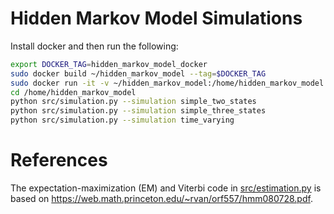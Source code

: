 # Hidden Markov Model Simulations

Install docker and then run the following:

```bash
export DOCKER_TAG=hidden_markov_model_docker
sudo docker build ~/hidden_markov_model --tag=$DOCKER_TAG
sudo docker run -it -v ~/hidden_markov_model:/home/hidden_markov_model $DOCKER_TAG bash
cd /home/hidden_markov_model
python src/simulation.py --simulation simple_two_states
python src/simulation.py --simulation simple_three_states
python src/simulation.py --simulation time_varying
```

# References

The expectation-maximization (EM) and Viterbi code in [src/estimation.py](src/estimation.py)
is based on https://web.math.princeton.edu/~rvan/orf557/hmm080728.pdf.